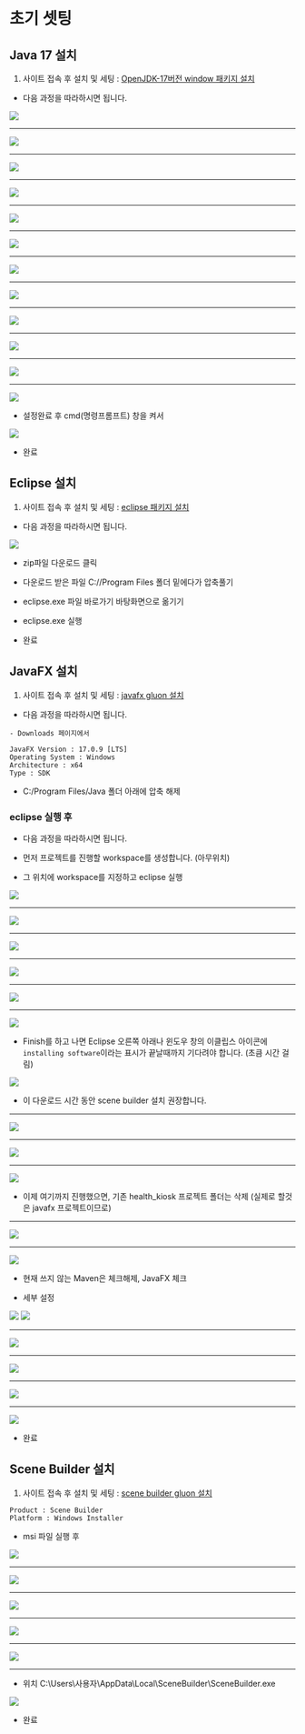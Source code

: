 # 초기 셋팅

## Java 17 설치
1. 사이트 접속 후 설치 및 세팅 : <a href="https://www.oracle.com/kr/java/technologies/downloads/#jdk17-windows">OpenJDK-17버전 window 패키지 설치</a>

- 다음 과정을 따라하시면 됩니다.

<img src="./README_Img/JDK17/1.png">

---

<img src="./README_Img/JDK17/2.png">

---

<img src="./README_Img/JDK17/3.png">

---

<img src="./README_Img/JDK17/4.png">

---

<img src="./README_Img/JDK17/5.png">

---

<img src="./README_Img/JDK17/6.png">

---

<img src="./README_Img/JDK17/7.png">

---

<img src="./README_Img/JDK17/8.png">

---

<img src="./README_Img/JDK17/9.png">

---

<img src="./README_Img/JDK17/10.png">

---

<img src="./README_Img/JDK17/11.png">

---

<img src="./README_Img/JDK17/12.png">

- 설정완료 후 cmd(명령프롬프트) 창을 켜서 

<img src="./README_Img/JDK17/13.png">

- 완료

## Eclipse 설치
1. 사이트 접속 후 설치 및 세팅 : <a href="https://www.eclipse.org/downloads/packages/">eclipse 패키지 설치</a>

- 다음 과정을 따라하시면 됩니다.

<img src="./README_Img/Eclipse/1.png">

- zip파일 다운로드 클릭

- 다운로드 받은 파일 C://Program Files 폴더 밑에다가 압축풀기

- eclipse.exe 파일 바로가기 바탕화면으로 옮기기

- eclipse.exe 실행

- 완료

## JavaFX 설치

1. 사이트 접속 후 설치 및 세팅 : <a href="https://gluonhq.com/products/javafx/">javafx gluon 설치</a>

- 다음 과정을 따라하시면 됩니다.

```
- Downloads 페이지에서

JavaFX Version : 17.0.9 [LTS]
Operating System : Windows
Architecture : x64
Type : SDK
```

- C:/Program Files/Java 폴더 아래에 압축 해제

### eclipse 실행 후

- 다음 과정을 따라하시면 됩니다.

- 먼저 프로젝트를 진행할 workspace를 생성합니다. (아무위치)

- 그 위치에 workspace를 지정하고 eclipse 실행

<img src="./README_Img/Eclipse/2.png">

---

<img src="./README_Img/Eclipse/3.png">

---

<img src="./README_Img/Eclipse/4.png">

---

<img src="./README_Img/Eclipse/5.png">

---

<img src="./README_Img/Eclipse/6.png">

---

<img src="./README_Img/Eclipse/7.png">

- Finish를 하고 나면 Eclipse 오른쪽 아래나 윈도우 창의 이클립스 아이콘에 `installing software`이라는 표시가 끝날때까지 기다려야 합니다. (초큼 시간 걸림)

<img src="./README_Img/Eclipse/8.png">

- 이 다운로드 시간 동안 scene builder 설치 권장합니다.

---

<img src="./README_Img/Eclipse/9.png">

---

<img src="./README_Img/Eclipse/10.png">

---

<img src="./README_Img/Eclipse/11.png">

- 이제 여기까지 진행했으면, 기존 health_kiosk 프로젝트 폴더는 삭제 (실제로 할것은 javafx 프로젝트이므로)

---

<img src="./README_Img/Eclipse/12.png">

---

<img src="./README_Img/Eclipse/13.png">

- 현재 쓰지 않는 Maven은 체크해제, JavaFX 체크

- 세부 설정
<img src="./README_Img/Eclipse/14.png">
<img src="./README_Img/Eclipse/15.png">

---

<img src="./README_Img/Eclipse/16.png">

---

<img src="./README_Img/Eclipse/17.png">

---

<img src="./README_Img/Eclipse/18.png">

---

<img src="./README_Img/Eclipse/19.png">

- 완료

## Scene Builder 설치

1. 사이트 접속 후 설치 및 세팅 : <a href="https://gluonhq.com/products/scene-builder/">scene builder gluon 설치</a>

```
Product : Scene Builder
Platform : Windows Installer
```

- msi 파일 실행 후

<img src="./README_Img/Eclipse/20.png">

---

<img src="./README_Img/Eclipse/21.png">

---

<img src="./README_Img/Eclipse/22.png">

---

<img src="./README_Img/Eclipse/23.png">

---

<img src="./README_Img/Eclipse/24.png">

---

- 위치 C:\Users\사용자\AppData\Local\SceneBuilder\SceneBuilder.exe

<img src="./README_Img/Eclipse/25.png">

- 완료

